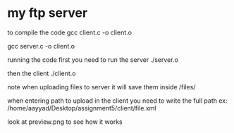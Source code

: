 # my ftp server

to compile the code
gcc client.c -o client.o

gcc server.c -o client.o

running the code
first you need to run the server
./server.o <port>

then the client
./client.o <ip> <port> <username>

note
when uploading files to server it will save them inside <server dir>/files/<username>

when entering path to upload in the client you need to write the full path ex: /home/aayyad/Desktop/assignment5/client/file.xml

look at preview.png to see how it works
